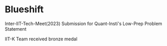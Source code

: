 # Blueshift
Inter-IIT-Tech-Meet(2023) Submission for Quant-Insti's Low-Prep Problem Statement

IIT-K Team received bronze medal

